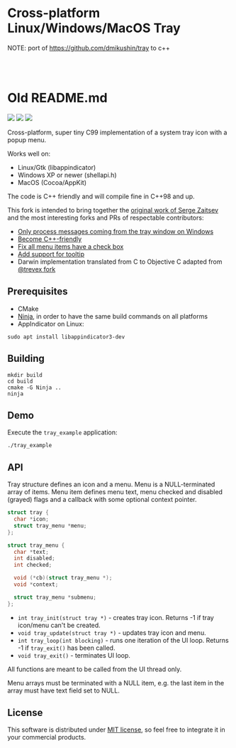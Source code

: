 # Cross-platform Linux/Windows/MacOS Tray

NOTE: port of https://github.com/dmikushin/tray to c++

<br><br>
# Old README.md


<img src="screenshot_macosx.png">

<img src="screenshot_windows.png">

<img src="screenshot_linux.png">

Cross-platform, super tiny C99 implementation of a system tray icon with a popup menu.

Works well on:

* Linux/Gtk (libappindicator)
* Windows XP or newer (shellapi.h)
* MacOS (Cocoa/AppKit)

The code is C++ friendly and will compile fine in C++98 and up.

This fork is intended to bring together the [original work of Serge Zaitsev](https://github.com/zserge/tray) and the most interesting forks and PRs of respectable contributors:

* [Only process messages coming from the tray window on Windows](https://github.com/zserge/tray/pull/18)
* [Become C++-friendly](https://github.com/zserge/tray/pull/16)
* [Fix all menu items have a check box](https://github.com/zserge/tray/pull/11)
* [Add support for tooltip](https://github.com/zserge/tray/pull/11)
* Darwin implementation translated from C to Objective C adapted from [@trevex fork](https://github.com/trevex/tray)

## Prerequisites

* CMake
* [Ninja](https://ninja-build.org/), in order to have the same build commands on all platforms
* AppIndicator on Linux:

```
sudo apt install libappindicator3-dev
```

## Building

```
mkdir build
cd build
cmake -G Ninja ..
ninja
```

## Demo

Execute the `tray_example` application:

```
./tray_example
```

## API

Tray structure defines an icon and a menu.
Menu is a NULL-terminated array of items.
Menu item defines menu text, menu checked and disabled (grayed) flags and a
callback with some optional context pointer.

```c
struct tray {
  char *icon;
  struct tray_menu *menu;
};

struct tray_menu {
  char *text;
  int disabled;
  int checked;

  void (*cb)(struct tray_menu *);
  void *context;

  struct tray_menu *submenu;
};
```

* `int tray_init(struct tray *)` - creates tray icon. Returns -1 if tray icon/menu can't be created.
* `void tray_update(struct tray *)` - updates tray icon and menu.
* `int tray_loop(int blocking)` - runs one iteration of the UI loop. Returns -1 if `tray_exit()` has been called.
* `void tray_exit()` - terminates UI loop.

All functions are meant to be called from the UI thread only.

Menu arrays must be terminated with a NULL item, e.g. the last item in the
array must have text field set to NULL.

## License

This software is distributed under [MIT license](http://www.opensource.org/licenses/mit-license.php),
 so feel free to integrate it in your commercial products.

